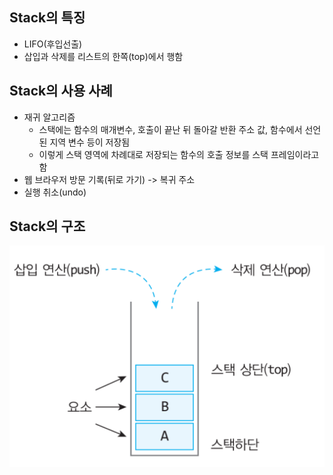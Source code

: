 ## Stack의 특징
- LIFO(후입선출)
- 삽입과 삭제를 리스트의 한쪽(top)에서 행함

## Stack의 사용 사례
- 재귀 알고리즘
  - 스택에는 함수의 매개변수, 호출이 끝난 뒤 돌아갈 반환 주소 값, 함수에서 선언된 지역 변수 등이 저장됨
  - 이렇게 스택 영역에 차례대로 저장되는 함수의 호출 정보를 스택 프레임이라고 함
- 웹 브라우저 방문 기록(뒤로 가기) -> 복귀 주소
- 실행 취소(undo)

## Stack의 구조
![](./image/stack.png)
